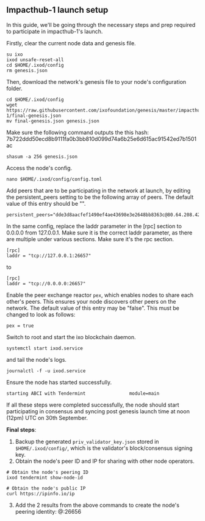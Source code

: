 

## Impacthub-1 launch setup

In this guide, we'll be going through the necessary steps and prep required to participate in impacthub-1's launch.

Firstly, clear the current node data and genesis file.

```
su ixo
ixod unsafe-reset-all
cd $HOME/.ixod/config
rm genesis.json
```

Then, download the network's genesis file to your node's configuration folder.

```
cd $HOME/.ixod/config
wget https://raw.githubusercontent.com/ixofoundation/genesis/master/impacthub-1/final-genesis.json
mv final-genesis.json genesis.json
```

Make sure the following command outputs the this hash: 7b722ddd50ecd8b9111fa0b3bb810d099d74a6b25e6d615ac91542ed7b1501ac
```
shasum -a 256 genesis.json
```

Access the node's config. 

```text
nano $HOME/.ixod/config/config.toml
```

Add peers that are to be participating in the network at launch, by editing the persistent_peers setting to be the following array of peers. The default value of this entry should be "".

```
persistent_peers="dde3d8aacfef1490ef4ae43698e3e2648bb8363c@80.64.208.42:26656,f0d4546fa5e0c2d84a4244def186b9da3c12ba1a@46.166.138.214:26656,c95af93f0386f8e19e65997262c9f874d1901dc5@18.163.242.188:26656,cbe8c6a5a77f861db8edb1426b734f2cf1fa4020@18.166.133.210:26656,36e4738c7efcf353d3048e5e6073406d045bae9d@80.64.208.43:26656"
```

In the same config, replace the laddr parameter in the [rpc] section to 0.0.0.0 from 127.0.0.1. Make sure it is the correct laddr parameter, as there are multiple under various sections. Make sure it's the rpc section.
```
[rpc]
laddr = "tcp://127.0.0.1:26657"
```
to 
```
[rpc]
laddr = "tcp://0.0.0.0:26657"
```



Enable the peer exchange reactor `pex`, which enables nodes to share each other's peers. This ensures your node discovers other peers on the network. The default value of this entry may be "false". This must be changed to look as follows:

```text
pex = true 
```

Switch to root and start the ixo blockchain daemon.

```text
systemctl start ixod.service
```

and tail the node's logs.

```text
journalctl -f -u ixod.service
```

Ensure the node has started successfully.

```text
starting ABCI with Tendermint                module=main
```

If all these steps were completed successfully, the node should start participating in consensus and syncing post genesis launch time at noon (12pm) UTC on 30th September. 


**Final steps**:

1. Backup the generated `priv_validator_key.json` stored in `$HOME/.ixod/config/`, which is the validator's block/consensus signing key.
2. Obtain the node's peer ID and IP for sharing with other node operators.

```text
# Obtain the node's peering ID
ixod tendermint show-node-id

# Obtain the node's public IP
curl https://ipinfo.io/ip
```
3. Add the 2 results from the above commands to create the node's peering identity: <ID>@<IP>:26656
